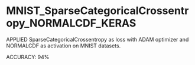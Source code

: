 # MNIST_SparseCategoricalCrossentropy_NORMALCDF_KERAS
APPLIED SparseCategoricalCrossentropy as loss with ADAM optimizer and NORMALCDF as activation on MNIST datasets.

ACCURACY: 94%
